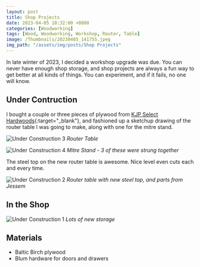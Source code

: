 ```yaml
---
layout: post
title: Shop Projects
date: 2023-04-05 18:32:00 +0800
categories: [Woodworking]
tags: [Wood, Woodworking, Workshop, Router, Table]
image: /Thumbnails/20230405_141755.jpeg
img_path: "/assets/img/posts/Shop Projects"
---
```


In late winter of 2023, I decided a workshop upgrade was due.  You can never have enough shop storage, and shop projects are always a fun way to get better at all kinds of things.  You can experiment, and if it fails, no one will know.

## Under Contruction

I bought a couple or three pieces of plywood from [KJP Select Hardwoods]{:target="_blank"}, and fashioned up a sketchup drawing of the router table I was going to make, along with one for the mitre stand.

![Under Construction 3][Under Construction 3]
_Router Table_

![Under Construction 4][Under Construction 4]
_Mitre Stand - 3 of these were strung together_

The steel top on the new router table is awesome.  Nice level even cuts each and every time.

![Under Construction 2][Under Construction 2]
_Router table with new steel top, and parts from Jessem_

## In the Shop

![Under Construction 1][Under Construction 1]
_Lots of new storage_

## Materials

- Baltic Birch plywood
- Blum hardware for doors and drawers

[Under Construction 1]: 20230405_141747.jpeg
[Under Construction 2]: 20230405_141755.jpeg
[Under Construction 3]: Sketchup%20of%20Router%20Table.jpeg
[Under Construction 4]: Sketchup%20of%20Mitre%20Stand.jpeg
[KJP Select Hardwoods]: https://www.kjpselecthardwoods.com/pages/baltic-birch-plywood
